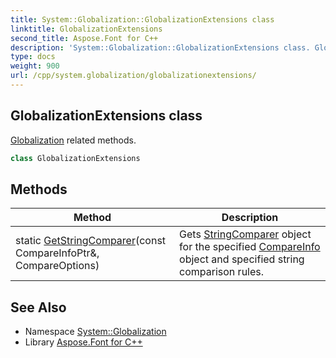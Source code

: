 ```yaml
---
title: System::Globalization::GlobalizationExtensions class
linktitle: GlobalizationExtensions
second_title: Aspose.Font for C++
description: 'System::Globalization::GlobalizationExtensions class. Globalization related methods in C++.'
type: docs
weight: 900
url: /cpp/system.globalization/globalizationextensions/
---
```

## GlobalizationExtensions class


[Globalization](../) related methods.

```cpp
class GlobalizationExtensions
```

## Methods

| Method | Description |
| --- | --- |
| static [GetStringComparer](./getstringcomparer/)(const CompareInfoPtr\&, CompareOptions) | Gets [StringComparer](../../system/stringcomparer/) object for the specified [CompareInfo](../compareinfo/) object and specified string comparison rules. |
## See Also

* Namespace [System::Globalization](../)
* Library [Aspose.Font for C++](../../)
